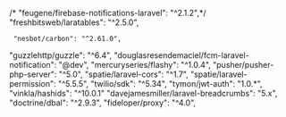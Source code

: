  /*   "feugene/firebase-notifications-laravel": "^2.1.2",*/
  "freshbitsweb/laratables": "^2.5.0",

     "nesbot/carbon": "^2.61.0",

   "guzzlehttp/guzzle": "^6.4",
    "douglasresendemaciel/fcm-laravel-notification": "@dev",
   "mercuryseries/flashy": "^1.0.4",
  "pusher/pusher-php-server": "^5.0",
        "spatie/laravel-cors": "^1.7",
        "spatie/laravel-permission": "^5.5.5",
        "twilio/sdk": "^5.34",
        "tymon/jwt-auth": "1.0.*",
        "vinkla/hashids": "^10.0.1"
   "davejamesmiller/laravel-breadcrumbs": "5.x",
        "doctrine/dbal": "^2.9.3",
        "fideloper/proxy": "^4.0",
   

